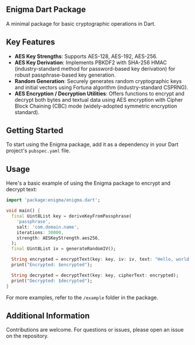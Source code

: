 

## Enigma Dart Package

A minimal package for basic cryptographic operations in Dart.

## Key Features

- **AES Key Strengths**: Supports AES-128, AES-192, AES-256.
- **AES Key Derivation**: Implements PBKDF2 with SHA-256 HMAC (industry-standard method for password-based key derivation) for robust passphrase-based key generation.
- **Random Generation**: Securely generates random cryptographic keys and initial vectors using Fortuna algorithm (industry-standard CSPRNG).
- **AES Encryption / Decryption Utilities**: Offers functions to encrypt and decrypt both bytes and textual data using AES encryption with Cipher Block Chaining (CBC) mode (widely-adopted symmetric encryption standard).

## Getting Started

To start using the Enigma package, add it as a dependency in your Dart project's `pubspec.yaml` file.

## Usage

Here's a basic example of using the Enigma package to encrypt and decrypt text:

```dart
import 'package:enigma/enigma.dart';

void main() {
  final Uint8List key = deriveKeyFromPassphrase(
    'passphrase',
    salt: 'com.domain.name',
    iterations: 30000,
    strength: AESKeyStrength.aes256,
  );
  final Uint8List iv = generateRandomIV();

  String encrypted = encryptText(key: key, iv: iv, text: "Hello, world!");
  print("Encrypted: $encrypted");

  String decrypted = decryptText(key: key, cipherText: encrypted);
  print("Decrypted: $decrypted");
}
```

For more examples, refer to the `/example` folder in the package.

## Additional Information

Contributions are welcome. For questions or issues, please open an issue on the repository.

